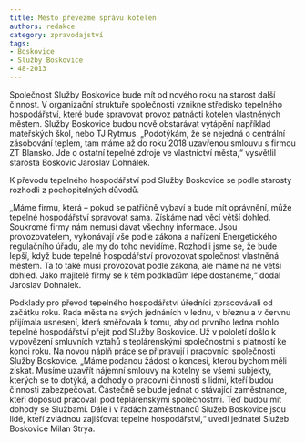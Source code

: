 ```yaml
---
title: Město převezme správu kotelen
authors: redakce
category: zpravodajství
tags:
- Boskovice
- Služby Boskovice
- 48-2013
---
```


Společnost Služby Boskovice bude mít od nového roku na starost další činnost. V organizační struktuře společnosti vznikne středisko tepelného hospodářství, které bude spravovat provoz patnácti kotelen vlastněných městem. Služby Boskovice budou nově obstarávat vytápění například mateřských škol, nebo TJ Rytmus. „Podotýkám, že se nejedná o centrální zásobování teplem, tam máme až do roku 2018 uzavřenou smlouvu s firmou ZT Blansko. Jde o ostatní tepelné zdroje ve vlastnictví města,“ vysvětlil starosta Boskovic Jaroslav Dohnálek.

K převodu tepelného hospodářství pod Služby Boskovice se podle starosty rozhodli z pochopitelných důvodů.

„Máme firmu, která – pokud se patřičně vybaví a bude mít oprávnění, může tepelné hospodářství spravovat sama. Získáme nad věcí větší dohled. Soukromé firmy nám nemusí dávat všechny informace. Jsou provozovatelem, vykonávají vše podle zákona a nařízení Energetického regulačního úřadu, ale my do toho nevidíme. Rozhodli jsme se, že bude lepší, když bude tepelné hospodářství provozovat společnost vlastněná městem. Ta to také musí provozovat podle zákona, ale máme na ně větší dohled. Jako majitelé firmy se k těm podkladům lépe dostaneme,“ dodal Jaroslav Dohnálek.

Podklady pro převod tepelného hospodářství úředníci zpracovávali od začátku roku. Rada města na svých jednáních v lednu, v březnu a v červnu přijímala usnesení, která směřovala k tomu, aby od prvního ledna mohlo tepelné hospodářství přejít pod Služby Boskovice. Už v pololetí došlo k vypovězení smluvních vztahů s teplárenskými společnostmi s platností ke konci roku. Na novou náplň práce se připravují i pracovníci společnosti Služby Boskovice. „Máme podanou žádost o koncesi, kterou bychom měli získat. Musíme uzavřít nájemní smlouvy na kotelny se všemi subjekty, kterých se to dotýká, a dohody o pracovní činnosti s lidmi, kteří budou činnosti zabezpečovat. Částečně se bude jednat o stávající zaměstnance, kteří doposud pracovali pod teplárenskými společnostmi. Teď budou mít dohody se Službami. Dále i v řadách zaměstnanců Služeb Boskovice jsou lidé, kteří zvládnou zajišťovat tepelné hospodářství,“ uvedl jednatel Služeb Boskovice Milan Strya.
